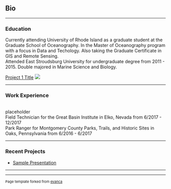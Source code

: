 ## Bio

---
### Education
Currently attending University of Rhode Island as a graduate student at the Graduate School of Oceanography.  In the Master of Oceanography program with a focus in Data and Techology.  Also taking the Graduate Certificate in GIS and Remote Sensing.
<br>
Attended East Stroudsburg University for undergraduate degree from 2011 - 2015.  Double majored in Marine Science and Biology.

[Project 1 Title](/sample_page)
<img src="images/dummy_thumbnail.jpg?raw=true"/>

---
### Work Experience
<br>
placeholder
<br>
Field Technician for the Great Basin Institute in Elko, Nevada from 6/2017 - 12/2017
<br>
Park Ranger for Montgomery County Parks, Trails, and Historic Sites in Oaks, Pennsylvania from 6/2016 - 6/2017
<br>

---
### Recent Projects


- [Sample Presentation](http://bloose.github.io/pdf/sample_presentation.pdf)

---




---
<p style="font-size:11px">Page template forked from <a href="https://github.com/evanca/quick-portfolio">evanca</a></p>
<!-- Remove above link if you don't want to attibute -->
